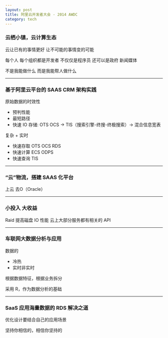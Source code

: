 ```yaml
---
layout: post
title: 阿里云开发者大会 - 2014 AWDC 
category: tech
---
```

### 云栖小镇，云计算生态

云让已有的事情更好 让不可能的事情变的可能

每个人 每个组织都是开发者 不仅仅是程序员 还可以是政府 新闻媒体

不是我能做什么 而是我能帮人做什么

---

### 基于阿里云平台的 SAAS CRM 架构实践

原始数据的时效性

*  预判性能
*  最短路径
*  快速 IO 存储: OTS OCS -> TIS（搜索引擎-终搜-终极搜索）-> 混合信息宽表 

复杂 + 实时

*  快速存取 OTS OCS RDS
*  快速计算 ECS ODPS
*  快速查询 TIS

---

### “云”物流，搭建 SAAS 化平台

上云 去O（Oracle）

---

### 小投入 大收益

Raid 提高磁盘 IO 性能
云上大部分服务都有相关的 API 

---

### 车联网大数据分析与应用

数据的

*  冷热
*  实时非实时

根据数据特征，根据业务拆分

采用 R，作为数据分析的基础

---

### SaaS 应用海量数据的 RDS 解决之道

优化设计要结合自己的应用场景

坚持你相信的，相信你坚持的

